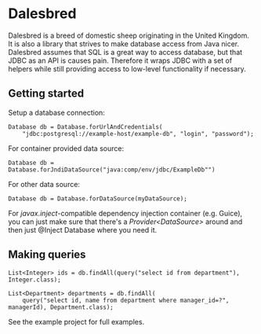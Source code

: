 Dalesbred
=========

Dalesbred is a breed of domestic sheep originating in the United Kingdom.
It is also a library that strives to make database access from Java nicer.
Dalesbred assumes that SQL is a great way to access database, but that JDBC
as an API is causes pain. Therefore it wraps JDBC with a set of helpers
while still providing access to low-level functionality if necessary.

Getting started
---------------

Setup a database connection:

    Database db = Database.forUrlAndCredentials(
        "jdbc:postgresql://example-host/example-db", "login", "password");

For container provided data source:

    Database db = Database.forJndiDataSource("java:comp/env/jdbc/ExampleDb"")

For other data source:

    Database db = Database.forDataSource(myDataSource);

For _javax.inject_-compatible dependency injection container (e.g. Guice), you
can just make sure that there's a _Provider\<DataSource\>_ around and then just @Inject
Database where you need it.

Making queries
--------------

    List<Integer> ids = db.findAll(query("select id from department"), Integer.class);

    List<Department> departments = db.findAll(
        query("select id, name from department where manager_id=?", managerId), Department.class);

See the example project for full examples.
